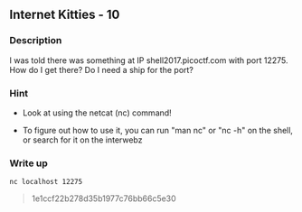 ## Internet Kitties - 10

### Description

I was told there was something at IP shell2017.picoctf.com with port 12275. How do I get there? Do I need a ship for the port?

### Hint

  - Look at using the netcat (nc) command!

  - To figure out how to use it, you can run "man nc" or "nc -h" on the shell, or search for it on the interwebz

### Write up

    nc localhost 12275

> 1e1ccf22b278d35b1977c76bb66c5e30
